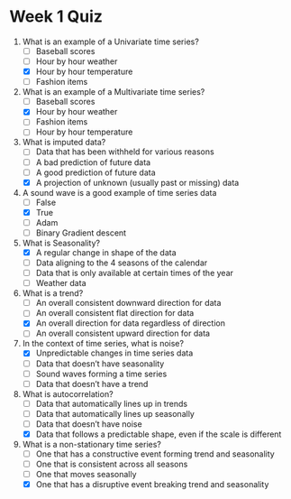 # Week 1 Quiz

1. What is an example of a Univariate time series?
    - [ ] Baseball scores
    - [ ] Hour by hour weather
    - [x] Hour by hour temperature
    - [ ] Fashion items

2. What is an example of a Multivariate time series?
    - [ ] Baseball scores
    - [x] Hour by hour weather
    - [ ] Fashion items
    - [ ] Hour by hour temperature

3. What is imputed data?
    - [ ] Data that has been withheld for various reasons
    - [ ] A bad prediction of future data
    - [ ] A good prediction of future data
    - [x] A projection of unknown (usually past or missing) data

4. A sound wave is a good example of time series data
    - [ ] False
    - [x] True
    - [ ] Adam
    - [ ] Binary Gradient descent

5. What is Seasonality?
    - [x] A regular change in shape of the data
    - [ ] Data aligning to the 4 seasons of the calendar
    - [ ] Data that is only available at certain times of the year
    - [ ] Weather data

6. What is a trend?
    - [ ] An overall consistent downward direction for data
    - [ ] An overall consistent flat direction for data
    - [x] An overall direction for data regardless of direction
    - [ ] An overall consistent upward direction for data

7. In the context of time series, what is noise?
    - [x] Unpredictable changes in time series data
    - [ ] Data that doesn’t have seasonality
    - [ ] Sound waves forming a time series
    - [ ] Data that doesn’t have a trend

8. What is autocorrelation?
    - [ ] Data that automatically lines up in trends
    - [ ] Data that automatically lines up seasonally
    - [ ] Data that doesn’t have noise
    - [x] Data that follows a predictable shape, even if the scale is different

9. What is a non-stationary time series?
    - [ ] One that has a constructive event forming trend and seasonality
    - [ ] One that is consistent across all seasons
    - [ ] One that moves seasonally
    - [x] One that has a disruptive event breaking trend and seasonality